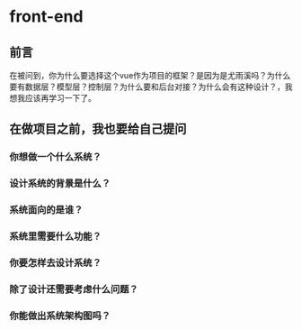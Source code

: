 # front-end
## 前言
在被问到，你为什么要选择这个vue作为项目的框架？是因为是尤雨溪吗？为什么要有数据层？模型层？控制层？为什么要和后台对接？为什么会有这种设计？，我想我应该再学习一下了。

## 在做项目之前，我也要给自己提问
### 你想做一个什么系统？
### 设计系统的背景是什么？
### 系统面向的是谁？
### 系统里需要什么功能？
### 你要怎样去设计系统？
### 除了设计还需要考虑什么问题？
### 你能做出系统架构图吗？
